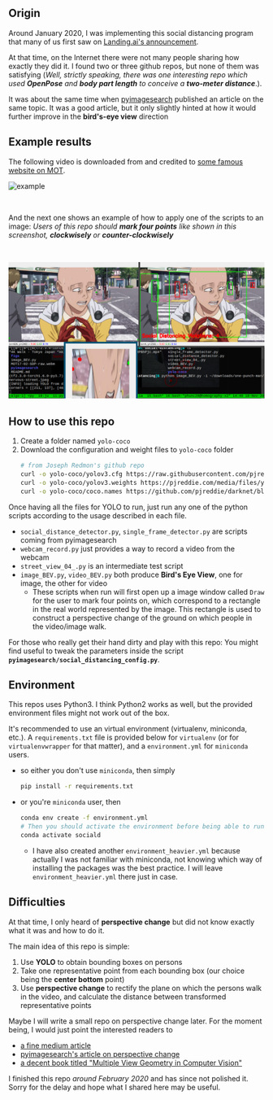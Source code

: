 ## Origin
Around January 2020, I was implementing this social distancing program that many of us first saw on [Landing.ai's announcement](https://landing.ai/landing-ai-creates-an-ai-tool-to-help-customers-monitor-social-distancing-in-the-workplace/).

At that time, on the Internet there were not many people sharing how exactly they did it. I found two or three github repos, but none of them was satisfying (_Well, strictly speaking, there was one interesting repo which used **OpenPose** and **body part length** to conceive a **two-meter distance**_.).

It was about the same time when [pyimagesearch](https://www.pyimagesearch.com/2020/06/01/opencv-social-distancing-detector/) published an article on the same topic. It was a good article, but it only slightly hinted at how it would further improve in the **bird's-eye view** direction 


## Example results
The following video is downloaded from and credited to [some famous website on MOT](https://motchallenge.net/vis/MOT17-02-SDP).
<br/>

![example](figs/example.gif "mot-video")

<br/>

And the next one shows an example of how to apply one of the scripts to an image: _Users of this repo should **mark four points** like shown in this screenshot, **clockwisely** or **counter-clockwisely**_

<br/>

![example2](figs/example2-one-punch-man.png "one-punch")


## How to use this repo
01. Create a folder named `yolo-coco`
02. Download the configuration and weight files to `yolo-coco` folder
    ```bash
    # from Joseph Redmon's github repo
    curl -o yolo-coco/yolov3.cfg https://raw.githubusercontent.com/pjreddie/darknet/master/cfg/yolov3.cfg
    curl -o yolo-coco/yolov3.weights https://pjreddie.com/media/files/yolov3.weights
    curl -o yolo-coco/coco.names https://github.com/pjreddie/darknet/blob/master/data/coco.names
    ```
Once having all the files for YOLO to run, just run any one of the python scripts according to the usage described
in each file.
- `social_distance_detector.py`, `single_frame_detector.py` are scripts coming from pyimagesearch
- `webcam_record.py` just provides a way to record a video from the webcam
- `street_view_04_.py` is an intermediate test script
- `image_BEV.py`, `video_BEV.py` both produce **Bird's Eye View**, one for image, the other for video
	- These scripts when run will first open up a image window called `Draw` for the user to mark four points on, which correspond to a rectangle in the real world represented by the image. This rectangle is used to construct a perspective change of the ground on which people in the video/image walk.

For those who really get their hand dirty and play with this repo: You might find useful to tweak the parameters inside the script **`pyimagesearch/social_distancing_config.py`**.


## Environment
This repos uses Python3. I think Python2 works as well, but the provided environment files might not work out of the box.

It's recommended to use an virtual environment (virtualenv, miniconda, etc.). A `requirements.txt` file is provided
below for `virtualenv` (or for `virtualenvwrapper` for that matter), and a `environment.yml` for `miniconda` users.
- so either you don't use `miniconda`, then simply
    ```bash
    pip install -r requirements.txt
    ```
- or you're `miniconda` user, then
    ```bash
    conda env create -f environment.yml
    # Then you should activate the environment before being able to run the scripts in this repo
    conda activate sociald
    ```
    - I have also created another `environment_heavier.yml` because actually I was not familiar with miniconda, not knowing which way of installing the packages was the best practice. I will leave `environment_heavier.yml` there just in case.


## Difficulties
At that time, I only heard of **perspective change** but did not know exactly what it was and how to do it.

The main idea of this repo is simple:
01. Use **YOLO** to obtain bounding boxes on persons
02. Take one representative point from each bounding box (our choice being the **center bottom** point)
03. Use **perspective change** to rectify the plane on which the persons walk in the video, and calculate the distance between transformed representative points

Maybe I will write a small repo on perspective change later. For the moment being, I would just point the interested readers to
- [a fine medium article](https://medium.com/acmvit/how-to-project-an-image-in-perspective-view-of-a-background-image-opencv-python-d101bdf966bc)
- [pyimagesearch's article on perspective change](https://www.pyimagesearch.com/2014/08/25/4-point-opencv-getperspective-transform-example/)
- [a decent book titled "Multiple View Geometry in Computer Vision"](https://www.robots.ox.ac.uk/~vgg/hzbook/)

I finished this repo _around February 2020_ and has since not polished it. Sorry for the delay and hope what I shared here may be useful.


